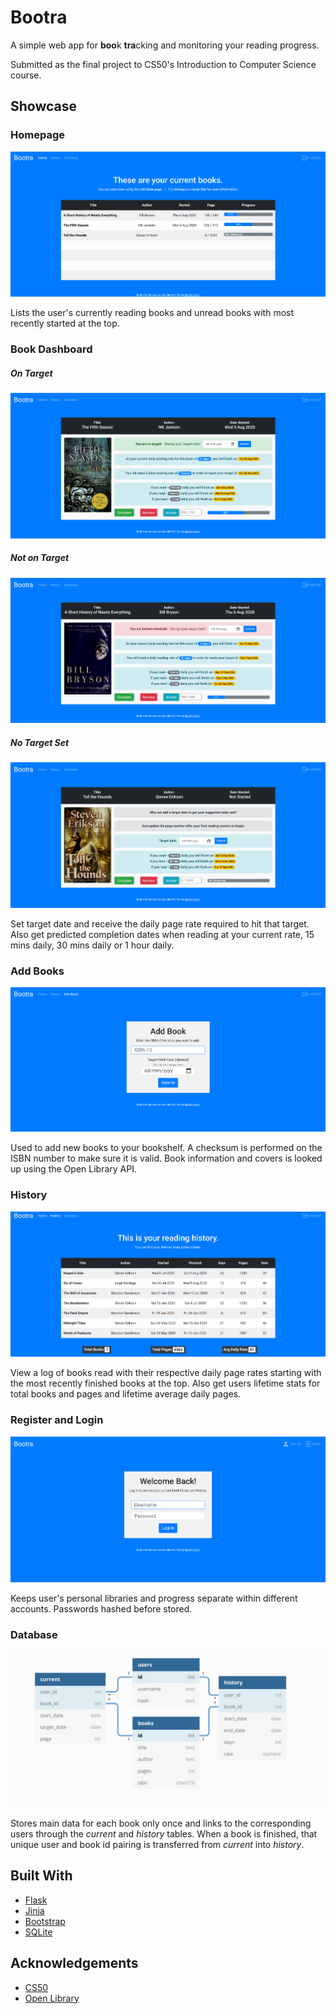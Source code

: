 
# Bootra

A simple web app for **boo**k **tra**cking and monitoring your reading progress.

Submitted as the final project to CS50's Introduction to Computer Science course.

## Showcase

### Homepage

![Homepage screenshot](/screenshots/home.png)

Lists the user's currently reading books and unread books with most recently started at the top.

### Book Dashboard

##### On Target

![On target book dashboard](/screenshots/book_on_target.png)

##### Not on Target

![Not on target book dashboard](/screenshots/book_off_target.png)

##### No Target Set

![No target book dashboard](/screenshots/book_add_target.png)

Set target date and receive the daily page rate required to hit that target. Also get predicted completion dates when reading at your current rate, 15 mins daily, 30 mins daily or 1 hour daily.

### Add Books

![Add book screenshot](/screenshots/add_book.png)

Used to add new books to your bookshelf. A checksum is performed on the ISBN number to make sure it is valid. Book information and covers is looked up using the Open Library API.

### History

![History screenshot](/screenshots/history.png)

View a log of books read with their respective daily page rates starting with the most recently finished books at the top. Also get users lifetime stats for total books and pages and lifetime average daily pages.

### Register and Login

![Login screenshot](/screenshots/login.png)

Keeps user's personal libraries and progress separate within different accounts. Passwords hashed before stored.

### Database

![Database diagram](/screenshots/database.png)

Stores main data for each book only once and links to the corresponding users through the *current* and *history* tables. When a book is finished, that unique user and book id pairing is transferred from *current* into *history*.

## Built With

* [Flask](https://palletsprojects.com/p/flask/)
* [Jinja](https://palletsprojects.com/p/jinja/)
* [Bootstrap](https://getbootstrap.com/)
* [SQLite](https://www.sqlite.org/index.html)

## Acknowledgements

* [CS50](https://www.edx.org/course/cs50s-introduction-to-computer-science)
* [Open Library](https://openlibrary.org/developers/api)